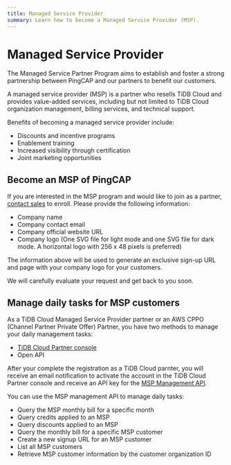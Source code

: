 ```yaml
---
title: Managed Service Provider
summary: Learn how to become a Managed Service Provider (MSP).
---
```


# Managed Service Provider

The Managed Service Partner Program aims to establish and foster a strong partnership between PingCAP and our partners to benefit our customers. 

A managed service provider (MSP) is a partner who resells TiDB Cloud and provides value-added services, including but not limited to TiDB Cloud organization management, billing services, and technical support.

Benefits of becoming a managed service provider include:

- Discounts and incentive programs
- Enablement training
- Increased visibility through certification
- Joint marketing opportunities

## Become an MSP of PingCAP

If you are interested in the MSP program and would like to join as a partner, [contact sales](https://www.pingcap.com/partners/become-a-partner/) to enroll. Please provide the following information:

- Company name
- Company contact email
- Company official website URL
- Company logo (One SVG file for light mode and one SVG file for dark mode. A horizontal logo with 256 x 48 pixels is preferred)

The information above will be used to generate an exclusive sign-up URL and page with your company logo for your customers. 

We will carefully evaluate your request and get back to you soon.

## Manage daily tasks for MSP customers

As a TiDB Cloud Managed Service Provider partner or an AWS CPPO (Channel Partner Private Offer) Partner, you have two methods to manage your daily management tasks:

- [TiDB Cloud Partner console](https://partner-console.tidbcloud.com)
- Open API

After your complete the registration as a TiDB Cloud parnter, you will receive an email notification to activate the account in the TiDB Cloud Partner console and receive an API key for the [MSP Management API](https://docs.pingcap.com/tidbcloud/api/v1beta1/msp). 

You can use the MSP management API to manage daily tasks:

- Query the MSP monthly bill for a specific month
- Query credits applied to an MSP 
- Query discounts applied to an MSP 
- Query the monthly bill for a specific MSP customer
- Create a new signup URL for an MSP customer
- List all MSP customers 
- Retrieve MSP customer information by the customer organization ID
